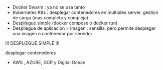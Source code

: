 - Docker Swarm : ya no se usa tanto
- Kubernetes K8s : desplegar contenedores en multiples server. gestion de carga (mas completa y compleja)
- Despliegue simple (docker compose o docker run)
- Despliegue de aplicacion = Imagen : sensilla, pero permite desplegar una imagen o contenedor por servidor

!!! DESPLIEGUE SIMPLE !!!

desplegar contenedores
- AWS , AZURE, GCP y Digital Ocean